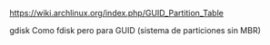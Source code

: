 https://wiki.archlinux.org/index.php/GUID_Partition_Table

gdisk
Como fdisk pero para GUID (sistema de particiones sin MBR)
